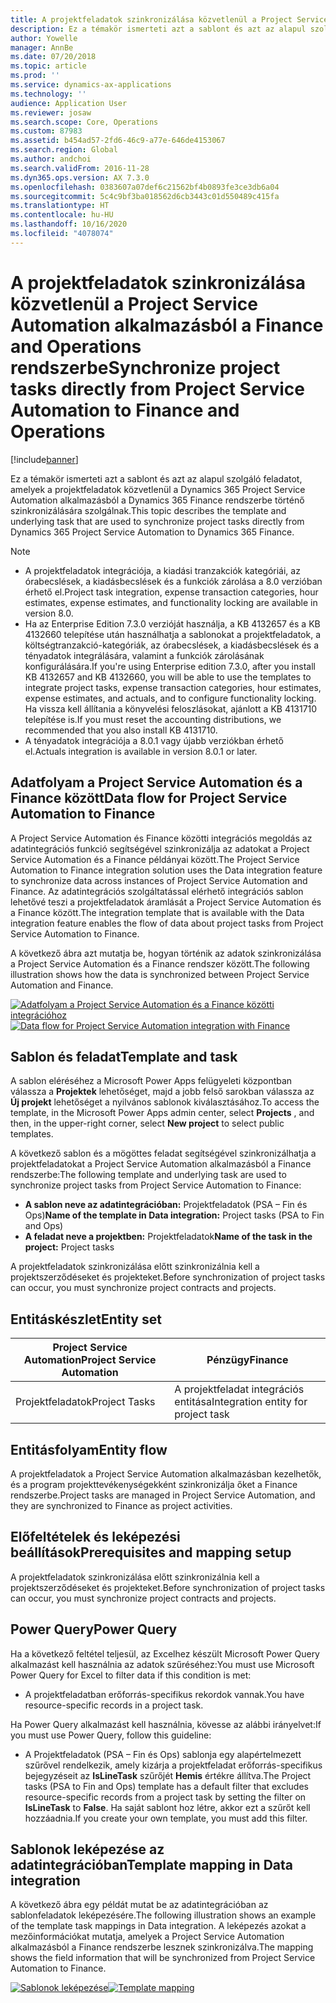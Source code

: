 ```yaml
---
title: A projektfeladatok szinkronizálása közvetlenül a Project Service Automation alkalmazásból a Finance and Operations rendszerbe
description: Ez a témakör ismerteti azt a sablont és azt az alapul szolgáló feladatot, amelyek a projektfeladatok közvetlenül a Microsoft Dynamics 365 Project Service Automation alkalmazásból a Dynamics 365 Finance rendszerbe történő szinkronizálására szolgálnak.
author: Yowelle
manager: AnnBe
ms.date: 07/20/2018
ms.topic: article
ms.prod: ''
ms.service: dynamics-ax-applications
ms.technology: ''
audience: Application User
ms.reviewer: josaw
ms.search.scope: Core, Operations
ms.custom: 87983
ms.assetid: b454ad57-2fd6-46c9-a77e-646de4153067
ms.search.region: Global
ms.author: andchoi
ms.search.validFrom: 2016-11-28
ms.dyn365.ops.version: AX 7.3.0
ms.openlocfilehash: 0383607a07def6c21562bf4b0893fe3ce3db6a04
ms.sourcegitcommit: 5c4c9bf3ba018562d6cb3443c01d550489c415fa
ms.translationtype: HT
ms.contentlocale: hu-HU
ms.lasthandoff: 10/16/2020
ms.locfileid: "4078074"
---
```

# <a name="synchronize-project-tasks-directly-from-project-service-automation-to-finance-and-operations"></a><span data-ttu-id="aadc5-103">A projektfeladatok szinkronizálása közvetlenül a Project Service Automation alkalmazásból a Finance and Operations rendszerbe</span><span class="sxs-lookup"><span data-stu-id="aadc5-103">Synchronize project tasks directly from Project Service Automation to Finance and Operations</span></span>

[!include[banner](../includes/banner.md)]

<span data-ttu-id="aadc5-104">Ez a témakör ismerteti azt a sablont és azt az alapul szolgáló feladatot, amelyek a projektfeladatok közvetlenül a Dynamics 365 Project Service Automation alkalmazásból a Dynamics 365 Finance rendszerbe történő szinkronizálására szolgálnak.</span><span class="sxs-lookup"><span data-stu-id="aadc5-104">This topic describes the template and underlying task that are used to synchronize project tasks directly from Dynamics 365 Project Service Automation to Dynamics 365 Finance.</span></span>

> [!NOTE]
> - <span data-ttu-id="aadc5-105">A projektfeladatok integrációja, a kiadási tranzakciók kategóriái, az órabecslések, a kiadásbecslések és a funkciók zárolása a 8.0 verzióban érhető el.</span><span class="sxs-lookup"><span data-stu-id="aadc5-105">Project task integration, expense transaction categories, hour estimates, expense estimates, and functionality locking are available in version 8.0.</span></span>
> - <span data-ttu-id="aadc5-106">Ha az Enterprise Edition 7.3.0 verzióját használja, a KB 4132657 és a KB 4132660 telepítése után használhatja a sablonokat a projektfeladatok, a költségtranzakció-kategóriák, az órabecslések, a kiadásbecslések és a tényadatok integrálására, valamint a funkciók zárolásának konfigurálására.</span><span class="sxs-lookup"><span data-stu-id="aadc5-106">If you're using Enterprise edition 7.3.0, after you install KB 4132657 and KB 4132660, you will be able to use the templates to integrate project tasks, expense transaction categories, hour estimates, expense estimates, and actuals, and to configure functionality locking.</span></span> <span data-ttu-id="aadc5-107">Ha vissza kell állítania a könyvelési feloszlásokat, ajánlott a KB 4131710 telepítése is.</span><span class="sxs-lookup"><span data-stu-id="aadc5-107">If you must reset the accounting distributions, we recommended that you also install KB 4131710.</span></span>
> - <span data-ttu-id="aadc5-108">A tényadatok integrációja a 8.0.1 vagy újabb verziókban érhető el.</span><span class="sxs-lookup"><span data-stu-id="aadc5-108">Actuals integration is available in version 8.0.1 or later.</span></span>

## <a name="data-flow-for-project-service-automation-to-finance"></a><span data-ttu-id="aadc5-109">Adatfolyam a Project Service Automation és a Finance között</span><span class="sxs-lookup"><span data-stu-id="aadc5-109">Data flow for Project Service Automation to Finance</span></span>

<span data-ttu-id="aadc5-110">A Project Service Automation és Finance közötti integrációs megoldás az adatintegrációs funkció segítségével szinkronizálja az adatokat a Project Service Automation és a Finance példányai között.</span><span class="sxs-lookup"><span data-stu-id="aadc5-110">The Project Service Automation to Finance integration solution uses the Data integration feature to synchronize data across instances of Project Service Automation and Finance.</span></span> <span data-ttu-id="aadc5-111">Az adatintegrációs szolgáltatással elérhető integrációs sablon lehetővé teszi a projektfeladatok áramlását a Project Service Automation és a Finance között.</span><span class="sxs-lookup"><span data-stu-id="aadc5-111">The integration template that is available with the Data integration feature enables the flow of data about project tasks from Project Service Automation to Finance.</span></span>

<span data-ttu-id="aadc5-112">A következő ábra azt mutatja be, hogyan történik az adatok szinkronizálása a Project Service Automation és a Finance rendszer között.</span><span class="sxs-lookup"><span data-stu-id="aadc5-112">The following illustration shows how the data is synchronized between Project Service Automation and Finance.</span></span>

<span data-ttu-id="aadc5-113">[![Adatfolyam a Project Service Automation és a Finance közötti integrációhoz](./media/ProjectTasksFlow.png)](./media/ProjectTasksFlow.png)</span><span class="sxs-lookup"><span data-stu-id="aadc5-113">[![Data flow for Project Service Automation integration with Finance](./media/ProjectTasksFlow.png)](./media/ProjectTasksFlow.png)</span></span>

## <a name="template-and-task"></a><span data-ttu-id="aadc5-114">Sablon és feladat</span><span class="sxs-lookup"><span data-stu-id="aadc5-114">Template and task</span></span>

<span data-ttu-id="aadc5-115">A sablon eléréséhez a Microsoft Power Apps felügyeleti központban válassza a **Projektek** lehetőséget, majd a jobb felső sarokban válassza az **Új projekt** lehetőséget a nyilvános sablonok kiválasztásához.</span><span class="sxs-lookup"><span data-stu-id="aadc5-115">To access the template, in the Microsoft Power Apps admin center, select **Projects** , and then, in the upper-right corner, select **New project** to select public templates.</span></span>

<span data-ttu-id="aadc5-116">A következő sablon és a mögöttes feladat segítségével szinkronizálhatja a projektfeladatokat a Project Service Automation alkalmazásból a Finance rendszerbe:</span><span class="sxs-lookup"><span data-stu-id="aadc5-116">The following template and underlying task are used to synchronize project tasks from Project Service Automation to Finance:</span></span>

- <span data-ttu-id="aadc5-117">**A sablon neve az adatintegrációban:** Projektfeladatok (PSA – Fin és Ops)</span><span class="sxs-lookup"><span data-stu-id="aadc5-117">**Name of the template in Data integration:** Project tasks (PSA to Fin and Ops)</span></span>
- <span data-ttu-id="aadc5-118">**A feladat neve a projektben:** Projektfeladatok</span><span class="sxs-lookup"><span data-stu-id="aadc5-118">**Name of the task in the project:** Project tasks</span></span>

<span data-ttu-id="aadc5-119">A projektfeladatok szinkronizálása előtt szinkronizálnia kell a projektszerződéseket és projekteket.</span><span class="sxs-lookup"><span data-stu-id="aadc5-119">Before synchronization of project tasks can occur, you must synchronize project contracts and projects.</span></span>

## <a name="entity-set"></a><span data-ttu-id="aadc5-120">Entitáskészlet</span><span class="sxs-lookup"><span data-stu-id="aadc5-120">Entity set</span></span>

| <span data-ttu-id="aadc5-121">Project Service Automation</span><span class="sxs-lookup"><span data-stu-id="aadc5-121">Project Service Automation</span></span> | <span data-ttu-id="aadc5-122">Pénzügy</span><span class="sxs-lookup"><span data-stu-id="aadc5-122">Finance</span></span>                             |
|----------------------------|-------------------------------------|
| <span data-ttu-id="aadc5-123">Projektfeladatok</span><span class="sxs-lookup"><span data-stu-id="aadc5-123">Project Tasks</span></span>              | <span data-ttu-id="aadc5-124">A projektfeladat integrációs entitása</span><span class="sxs-lookup"><span data-stu-id="aadc5-124">Integration entity for project task</span></span> |

## <a name="entity-flow"></a><span data-ttu-id="aadc5-125">Entitásfolyam</span><span class="sxs-lookup"><span data-stu-id="aadc5-125">Entity flow</span></span>

<span data-ttu-id="aadc5-126">A projektfeladatok a Project Service Automation alkalmazásban kezelhetők, és a program projekttevékenységekként szinkronizálja őket a Finance rendszerbe.</span><span class="sxs-lookup"><span data-stu-id="aadc5-126">Project tasks are managed in Project Service Automation, and they are synchronized to Finance as project activities.</span></span>

## <a name="prerequisites-and-mapping-setup"></a><span data-ttu-id="aadc5-127">Előfeltételek és leképezési beállítások</span><span class="sxs-lookup"><span data-stu-id="aadc5-127">Prerequisites and mapping setup</span></span>

<span data-ttu-id="aadc5-128">A projektfeladatok szinkronizálása előtt szinkronizálnia kell a projektszerződéseket és projekteket.</span><span class="sxs-lookup"><span data-stu-id="aadc5-128">Before synchronization of project tasks can occur, you must synchronize project contracts and projects.</span></span>

## <a name="power-query"></a><span data-ttu-id="aadc5-129">Power Query</span><span class="sxs-lookup"><span data-stu-id="aadc5-129">Power Query</span></span>

<span data-ttu-id="aadc5-130">Ha a következő feltétel teljesül, az Excelhez készült Microsoft Power Query alkalmazást kell használnia az adatok szűréséhez:</span><span class="sxs-lookup"><span data-stu-id="aadc5-130">You must use Microsoft Power Query for Excel to filter data if this condition is met:</span></span>

- <span data-ttu-id="aadc5-131">A projektfeladatban erőforrás-specifikus rekordok vannak.</span><span class="sxs-lookup"><span data-stu-id="aadc5-131">You have resource-specific records in a project task.</span></span>

<span data-ttu-id="aadc5-132">Ha Power Query alkalmazást kell használnia, kövesse az alábbi irányelvet:</span><span class="sxs-lookup"><span data-stu-id="aadc5-132">If you must use Power Query, follow this guideline:</span></span>

- <span data-ttu-id="aadc5-133">A Projektfeladatok (PSA – Fin és Ops) sablonja egy alapértelmezett szűrővel rendelkezik, amely kizárja a projektfeladat erőforrás-specifikus bejegyzéseit az **IsLineTask** szűrőjét **Hemis** értékre állítva.</span><span class="sxs-lookup"><span data-stu-id="aadc5-133">The Project tasks (PSA to Fin and Ops) template has a default filter that excludes resource-specific records from a project task by setting the filter on **IsLineTask** to **False**.</span></span> <span data-ttu-id="aadc5-134">Ha saját sablont hoz létre, akkor ezt a szűrőt kell hozzáadnia.</span><span class="sxs-lookup"><span data-stu-id="aadc5-134">If you create your own template, you must add this filter.</span></span>

## <a name="template-mapping-in-data-integration"></a><span data-ttu-id="aadc5-135">Sablonok leképezése az adatintegrációban</span><span class="sxs-lookup"><span data-stu-id="aadc5-135">Template mapping in Data integration</span></span>

<span data-ttu-id="aadc5-136">A következő ábra egy példát mutat be az adatintegrációban az sablonfeladatok leképezésére.</span><span class="sxs-lookup"><span data-stu-id="aadc5-136">The following illustration shows an example of the template task mappings in Data integration.</span></span> <span data-ttu-id="aadc5-137">A leképezés azokat a mezőinformációkat mutatja, amelyek a Project Service Automation alkalmazásból a Finance rendszerbe lesznek szinkronizálva.</span><span class="sxs-lookup"><span data-stu-id="aadc5-137">The mapping shows the field information that will be synchronized from Project Service Automation to Finance.</span></span>

<span data-ttu-id="aadc5-138">[![Sablonok leképezése](./media/ProjectTasksMapping.png)](./media/ProjectTasksMapping.png)</span><span class="sxs-lookup"><span data-stu-id="aadc5-138">[![Template mapping](./media/ProjectTasksMapping.png)](./media/ProjectTasksMapping.png)</span></span>
